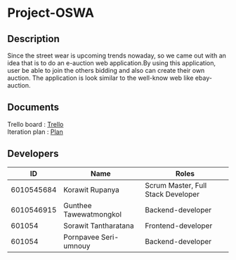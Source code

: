# Project-OSWA

## Description
Since the street wear is upcoming trends nowaday, so we came out with an idea that is to do an e-auction web application.By using this application, user be able to join the others bidding and also can create their own auction. The application is look similar to the well-know web like ebay-auction.

## Documents
Trello board : [Trello](https://trello.com/b/myhM5Ihs/oswa-finished-in-one-sprint-🚀-29-10-18-02-12-18)</br>
Iteration plan : [Plan](https://github.com/KorawitRupanya/Project-OSWA/wiki/Plan)

## Developers

ID           |           Name           |               Roles
-------------|--------------------------|-------------------------------------
6010545684   |   Korawit Rupanya        |  Scrum Master, Full Stack Developer
6010546915   |   Gunthee Tawewatmongkol |  Backend-developer
601054       |   Sorawit Tantharatana   |  Frontend-developer
601054       |   Pornpavee Seri-umnouy  |  Backend-developer   

